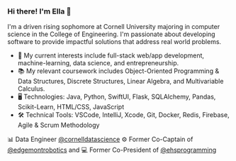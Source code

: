 ### Hi there! I'm Ella 👋

I'm a driven rising sophomore at Cornell University majoring in computer science in the College of Engineering. I'm passionate about developing software to provide impactful solutions that address real world problems.

- 🔎 My current interests include full-stack web/app development, machine-learning, data science, and entrepreneurship.
- 📚 My relevant coursework includes Object-Oriented Programming & Data Structures, Discrete Structures, Linear Algebra, and Multivariable Calculus.
- 🖥️ Technologies: Java, Python, SwiftUI, Flask, SQLAlchemy, Pandas, Scikit-Learn, HTML/CSS, JavaScript
- 🛠️ Technical Tools: VSCode, IntelliJ, Xcode, Git, Docker, Redis, Firebase, Agile & Scrum Methodology

📊 Data Engineer [@cornelldatascience](https://github.com/CornellDataScience)
⚙️ Former Co-Captain of [@edgemontrobotics](https://github.com/edgemontrobotics) and 💻 Former Co-President of [@ehsprogramming](https://github.com/ehsprogramming)
